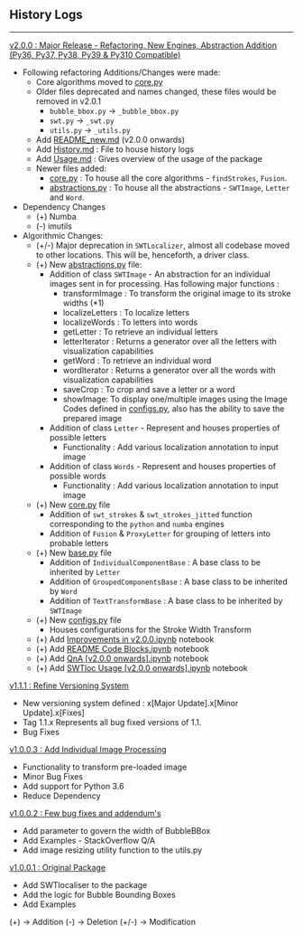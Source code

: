 ## History Logs
****
<u>v2.0.0 : Major Release - Refactoring, New Engines, Abstraction Addition (Py36, Py37, Py38, Py39 & Py310 Compatible)</u>
- Following refactoring Additions/Changes were made: 
  - Core algorithms moved to [core.py](swtloc/core.py)
  - Older files deprecated and names changed, these files would be removed in v2.0.1
    - `bubble_bbox.py` → `_bubble_bbox.py`
    - `swt.py` → `_swt.py`
    - `utils.py` → `_utils.py`
  - Add [README_new.md](README_new.md) (v2.0.0 onwards)
  - Add [History.md](History.md) : File to house history logs
  - Add [Usage.md](Usage.md) : Gives overview of the usage of the package
  - Newer files added:
    - [core.py](swtloc/core.py) : To house all the core algorithms - `findStrokes`, `Fusion`.
    - [abstractions.py](swtloc/abstractions.py) : To house all the abstractions - `SWTImage`, `Letter` and `Word`.
- Dependency Changes
  - (+) Numba
  - (-) imutils
- Algorithmic Changes:
  - (+/-) Major deprecation in `SWTLocalizer`, almost all codebase moved to other locations. This will be, henceforth, a driver class.
  - (+) New [abstractions.py](swtloc/abstractions.py) file:
    - Addition of class `SWTImage` - An abstraction for an individual images sent in for processing. Has following major functions : 
      - transformImage : To transform the original image to its stroke widths (*1)
      - localizeLetters : To localize letters
      - localizeWords : To letters into words
      - getLetter : To retrieve an individual letters
      - letterIterator : Returns a generator over all the letters with visualization capabilities
      - getWord : To retrieve an individual word
      - wordIterator : Returns a generator over all the words with visualization capabilities
      - saveCrop : To crop and save a letter or a word
      - showImage: To display one/multiple images using the Image Codes defined in [configs.py](swtloc/configs.py), also has the ability to save the prepared image
    - Addition of class `Letter` - Represent and houses properties of possible letters
      - Functionality : Add various localization annotation to input image
    - Addition of class `Words` - Represent and houses properties of possible words
      - Functionality : Add various localization annotation to input image
  - (+) New [core.py](swtloc/core.py) file
    - Addition of `swt_strokes` & `swt_strokes_jitted` function corresponding to the `python` and `numba` engines
    - Addition of `Fusion` & `ProxyLetter` for grouping of letters into probable letters
  - (+) New [base.py](swtloc/base.py) file
    - Addition of `IndividualComponentBase` : A base class to be inherited by `Letter`
    - Addition of `GroupedComponentsBase` : A base class to be inherited by `Word`
    - Addition of `TextTransformBase` : A base class to be inherited by `SWTImage`
  - (+) New [configs.py](swtloc/configs.py) file
    - Houses configurations for the Stroke Width Transform
  - (+) Add [Improvements in v2.0.0.ipynb](examples/Improvements-in-v2.0.0.ipynb) notebook
  - (+) Add [README Code Blocks.ipynb](examples/README-Code-Blocks.ipynb) notebook
  - (+) Add [QnA [v2.0.0 onwards].ipynb](examples/QnA-[v2.0.0-onwards].ipynb) notebook
  - (+) Add [SWTloc Usage [v2.0.0 onwards].ipynb](examples/SWTloc-Usage-[v2.0.0-onwards].ipynb) notebook

<u>v1.1.1 : Refine Versioning System</u>
- New versioning system defined : x[Major Update].x[Minor Update].x[Fixes]
- Tag 1.1.x Represents all bug fixed versions of 1.1. 
- Bug Fixes

<u>v1.0.0.3 : Add Individual Image Processing</u>
- Functionality to transform pre-loaded image
- Minor Bug Fixes
- Add support for Python 3.6
- Reduce Dependency

<u>v1.0.0.2 : Few bug fixes and addendum's</u>
- Add parameter to govern the width of BubbleBBox 
- Add Examples - StackOverflow Q/A
- Add image resizing utility function to the utils.py

<u>v1.0.0.1 : Original Package</u>
- Add SWTlocaliser to the package
- Add the logic for Bubble Bounding Boxes
- Add Examples

(+) -> Addition
(-) -> Deletion
(+/-) -> Modification

